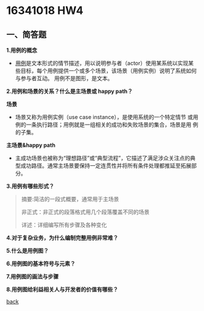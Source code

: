﻿---
layout: default
---
# 16341018 HW4

## 一、简答题
 **1.用例的概念**
     
  *  [用例](https://en.wikipedia.org/wiki/Use_case)是文本形式的情节描述，用以说明参与者（actor）使用某系统以实现某些目标，每个用例提供一个或多个场景，该场景（用例实例）说明了系统如何与参与者互动。
   用例不是图形，是文本。


**2.用例和场景的关系？什么是主场景或 happy path？**
    
   **场景**
        
   * 场景又称为用例实例（use case instance），是使用系统的一个特定情节
   或用例的一条执行路径；用例就是一组相关的成功和失败场景的集合，场景是用
   例的子集。
  
   **主场景&happy path**
   
   * 主成功场景也被称为“理想路径”或“典型流程”，它描述了满足涉众关注点的典型成功路径。通常主场景要保持一定连贯性并将所有条件处理都推延至拓展部分。
           

**3.用例有哪些形式？**
　   
   >摘要:简洁的一段式概要，通常用于主场景
   >
   >非正式：非正式的段落格式用几个段落覆盖不同的场景
   >
   >详述：详细编写所有步骤及各种变化
    
**4.对于复杂业务，为什么编制完整用例非常难？**

**5.什么是用例图？**

**6.用例图的基本符号与元素？**

**7.用例图的画法与步骤**

**8.用例图给利益相关人与开发者的价值有哪些？**

[back](./)

